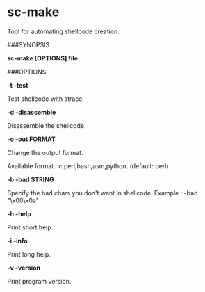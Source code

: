 sc-make
=======

Tool for automating shellcode creation.


###SYNOPSIS

**sc-make [OPTIONS] file**

###OPTIONS


**-t -test**

Test shellcode with strace.

**-d -disassemble**

Disassemble the shellcode.

**-o -out FORMAT**

Change the output format.

Available format : c,perl,bash,asm,python. (default: perl)

**-b -bad STRING**

Specify the bad chars you don't want in shellcode.
Example : -bad "\x00\x0a"

**-h -help**

Print short help.

**-i -info**

Print long help.

**-v -version**

Print program version.
